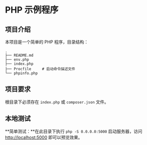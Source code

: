 # PHP 示例程序

## 项目介绍

本项目是一个简单的 PHP 程序，目录结构：

```
.
├── README.md
├── env.php
├── index.php
├── Procfile     # 启动命令描述文件
└── phpinfo.php

```

## 项目要求

根目录下必须存在 `index.php` 或 `composer.json` 文件。

## 本地测试

**简单测试：**在此目录下执行 `php -S 0.0.0.0:5000` 启动服务器，访问 [http://localhost:5000](http://localhost:5000) 即可以预览效果。

